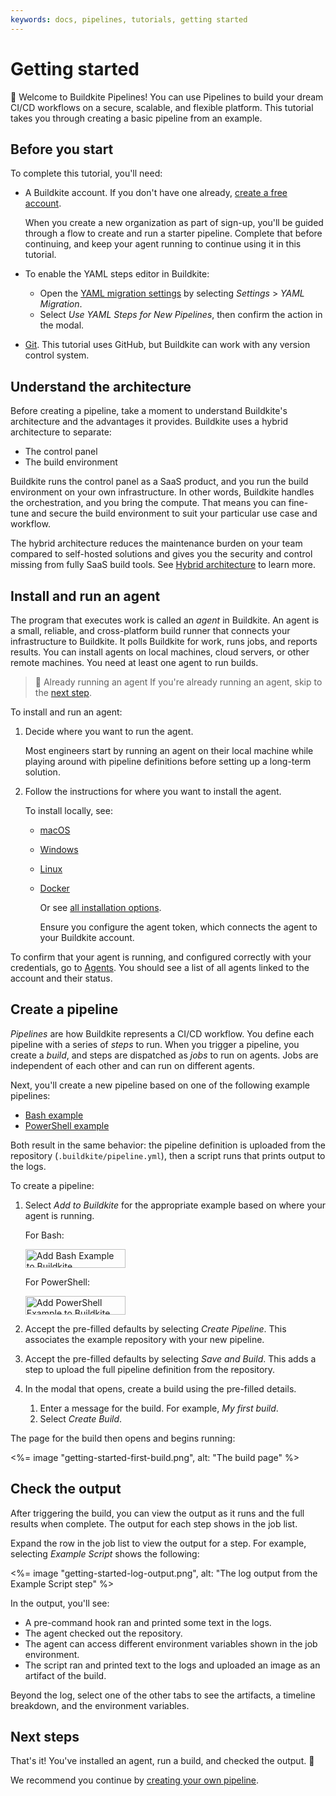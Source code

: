 ```yaml
---
keywords: docs, pipelines, tutorials, getting started
---
```


# Getting started

👋 Welcome to Buildkite Pipelines! You can use Pipelines to build your dream CI/CD workflows on a secure, scalable, and flexible platform. This tutorial takes you through creating a basic pipeline from an example.

## Before you start

To complete this tutorial, you'll need:

- A Buildkite account. If you don't have one already, <a href="<%= url_helpers.signup_path %>">create a free account</a>.

    When you create a new organization as part of sign-up, you'll be guided through a flow to create and run a starter pipeline. Complete that before continuing, and keep your agent running to continue using it in this tutorial.

- To enable the YAML steps editor in Buildkite:

  * Open the [YAML migration settings](https://buildkite.com/organizations/~/pipeline-migration) by selecting _Settings_ > _YAML Migration_.
  * Select _Use YAML Steps for New Pipelines_, then confirm the action in the modal.

- [Git](https://git-scm.com/downloads). This tutorial uses GitHub, but Buildkite can work with any version control system.

## Understand the architecture

Before creating a pipeline, take a moment to understand Buildkite's architecture and the advantages it provides. Buildkite uses a hybrid architecture to separate:

- The control panel
- The build environment

Buildkite runs the control panel as a SaaS product, and you run the build environment on your own infrastructure. In other words, Buildkite handles the orchestration, and you bring the compute. That means you can fine-tune and secure the build environment to suit your particular use case and workflow.

The hybrid architecture reduces the maintenance burden on your team compared to self-hosted solutions and gives you the security and control missing from fully SaaS build tools. See [Hybrid architecture](/docs/pipelines/architecture) to learn more.

## Install and run an agent

The program that executes work is called an _agent_ in Buildkite. An agent is a small, reliable, and cross-platform build runner that connects your infrastructure to Buildkite. It polls Buildkite for work, runs jobs, and reports results. You can install agents on local machines, cloud servers, or other remote machines. You need at least one agent to run builds.

>📘 Already running an agent
> If you're already running an agent, skip to the [next step](#create-a-pipeline).

To install and run an agent:

1. Decide where you want to run the agent.

    Most engineers start by running an agent on their local machine while playing around with pipeline definitions before setting up a long-term solution.

1. Follow the instructions for where you want to install the agent.

    To install locally, see:
   * [macOS](/docs/agent/v3/macos#installation)
   * [Windows](/docs/agent/v3/windows#automated-install-with-powershell)
   * [Linux](/docs/agent/v3/linux#installation)
   * [Docker](/docs/agent/v3/docker#running-using-docker)

     Or see [all installation options](/docs/agent/v3/installation).

     Ensure you configure the agent token, which connects the agent to your Buildkite account.

To confirm that your agent is running, and configured correctly with your credentials, go to [Agents](https://buildkite.com/organizations/~/agents). You should see a list of all agents linked to the account and their status.

## Create a pipeline

_Pipelines_ are how Buildkite represents a CI/CD workflow. You define each pipeline with a series of _steps_ to run. When you trigger a pipeline, you create a _build_, and steps are dispatched as _jobs_ to run on agents. Jobs are independent of each other and can run on different agents.

Next, you'll create a new pipeline based on one of the following example pipelines:

- [Bash example](https://github.com/buildkite/bash-example/)
- [PowerShell example](https://github.com/buildkite/powershell-example/)

Both result in the same behavior: the pipeline definition is uploaded from the repository (`.buildkite/pipeline.yml`), then a script runs that prints output to the logs.

To create a pipeline:

1. Select _Add to Buildkite_ for the appropriate example based on where your agent is running.

    For Bash:

    <a class="inline-block" href="https://buildkite.com/new?template=https://github.com/buildkite/bash-example" target="_blank" rel="nofollow"><img src="https://buildkite.com/button.svg" alt="Add Bash Example to Buildkite" class="no-decoration" width="160" height="30"></a>

    For PowerShell:

    <a class="inline-block" href="https://buildkite.com/new?template=https://github.com/buildkite/powershell-example" target="_blank" rel="nofollow"><img src="https://buildkite.com/button.svg" alt="Add PowerShell Example to Buildkite" class="no-decoration" width="160" height="30"></a>

1. Accept the pre-filled defaults by selecting *Create Pipeline*. This associates the example repository with your new pipeline.
1. Accept the pre-filled defaults by selecting _Save and Build_. This adds a step to upload the full pipeline definition from the repository.
1. In the modal that opens, create a build using the pre-filled details.

   1. Enter a message for the build. For example, _My first build_.
   1. Select _Create Build_.

The page for the build then opens and begins running:

<%= image "getting-started-first-build.png", alt: "The build page" %>

## Check the output

After triggering the build, you can view the output as it runs and the full results when complete. The output for each step shows in the job list.

Expand the row in the job list to view the output for a step. For example, selecting _Example Script_ shows the following:

<%= image "getting-started-log-output.png", alt: "The log output from the Example Script step" %>

In the output, you'll see:

- A pre-command hook ran and printed some text in the logs.
- The agent checked out the repository.
- The agent can access different environment variables shown in the job environment.
- The script ran and printed text to the logs and uploaded an image as an artifact of the build.

Beyond the log, select one of the other tabs to see the artifacts, a timeline breakdown, and the environment variables.

## Next steps

That's it! You've installed an agent, run a build, and checked the output. 🎉

We recommend you continue by [creating your own pipeline](/docs/pipelines/create-your-own).

